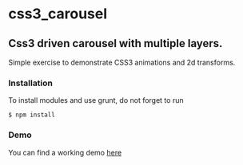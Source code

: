 # css3_carousel
## Css3 driven carousel with multiple layers.
Simple exercise to demonstrate CSS3 animations and 2d transforms.

### Installation
To install modules and use grunt, do not forget to run

`$ npm install`

### Demo
You can find a working demo [here](https://fanaimi.github.io/css3_carousel/ "working demo")
